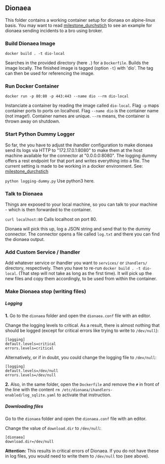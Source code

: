 ## Dionaea

This folder contains a working container setup for dionaea on alpine-linux basis.
You may want to read [milestone_durchstich](https://git.informatik.uni-hamburg.de/iss/mp-ids/blob/master/server/milestone-deployments/doku_milestone_durchstich.md) to see an example for dionaea sending incidents to a bro using broker.

### Build Dionaea Image

```docker build . -t dio-local```

Searches in the provided directory (here ```.```) for a ```Dockerfile```. Builds the image locally. The finished image is tagged (option ```-t```) with 'dio'. The tag can then be used for referencing the image.

### Run Docker Container

```docker run -p 80:80 -p 443:443 --name dio --rm dio-local```

Instanciate a container by reading the image called ```dio-local```. Flag ```-p``` maps container ports to ports on localhost. Flag ```--name dio``` is the container name (not image!). Container names are unique. ```--rm``` means, the container is thrown away on shutdown.

### Start Python Dummy Logger

So far, the you have to adjust the ihandler configuration to make dionaea send its logs via HTTP to "172.17.0.1:8080" to make them at the host machine available for the connector at "0.0.0.0:8080". The logging dummy offers a rest endpoint for that port and writes everything into a file.
The current setting is made to be working in a docker environment. See: [milestone_durchstich](https://git.informatik.uni-hamburg.de/iss/mp-ids/blob/master/server/milestone-deployments/doku_milestone_durchstich.md)

```python logging-dummy.py```
Use python3 here.

### Talk to Dionaea

Things are exposed to your local machine, so you can talk to your machine - which is then forwarded to the container.

```curl localhost:80```
Calls localhost on port 80.

Dionaea will pick this up, log a JSON string and send that to the dummy connector. The connector opens a file called ```log.txt``` and there you can find the dionaea output.

### Add Custom Service / Ihandler

Add whatever service or ihandler you want to ```services/``` or ```ihandlers/``` directory, respectively. Then you have to re-run ```docker build . -t dio-local```. (That step will not take as long as the first time). It will pick up the new files and copy them accordingly, to be used from within the container.

### Make Dionaea stop (writing files)

##### Logging
**1.** Go to the `dionaea` folder and open the `dionaea.conf` file with an editor.

Change the logging levels to critical. As a result, there is almost nothing that
should be logged (except for critical errors like trying to write to `/dev/null`):
```
[logging]
default.levels=critical
errors.levels=critical
```

Alternatively, or if in doubt, you could change the logging file to `/dev/null`:

```
[logging]
default.levels=/dev/null
errors.levels=/dev/null
```

**2.** Also, in the same folder, open the `Dockerfile` and remove the `#` in front of
the line with the content `rm /etc/dionaea/ihandlers-enabled/log_sqlite.yaml`
to activate that instruction.

##### Downloading files
Go to the `dionaea` folder and open the `dionaea.conf` file with an editor.

Change the value of `download.dir` to `/dev/null`:

```
[dionaea]
download.dir=/dev/null
```

**Attention:** This results in critical errors of Dionaea. If you do not have
these in log files, you would need to write them to `/dev/null` too (see above).
